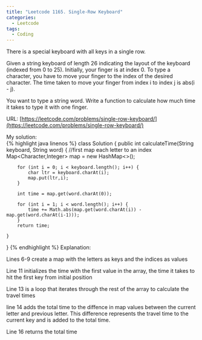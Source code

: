 ```yaml
---
title: "Leetcode 1165. Single-Row Keyboard"
categories:
  - Leetcode
tags:
  - Coding
---
```

There is a special keyboard with all keys in a single row.

Given a string keyboard of length 26 indicating the layout of the keyboard (indexed from 0 to 25). Initially, your finger is at index 0. To type a character, you have to move your finger to the index of the desired character. The time taken to move your finger from index i to index j is abs(i - j).

You want to type a string word. Write a function to calculate how much time it takes to type it with one finger. 

URL: [https://leetcode.com/problems/single-row-keyboard/](https://leetcode.com/problems/single-row-keyboard/)

My solution:  
{% highlight java linenos %}
class Solution {
    public int calculateTime(String keyboard, String word) {
        //first map each letter to an index
        Map<Character,Integer> map = new HashMap<>();
        
        for (int i = 0; i < keyboard.length(); i++) {
            char ltr = keyboard.charAt(i);
            map.put(ltr,i);
        }
        
        int time = map.get(word.charAt(0));
        
        for (int i = 1; i < word.length(); i++) {
            time += Math.abs(map.get(word.charAt(i)) - map.get(word.charAt(i-1)));
        }
        return time;
        
    }
}
{% endhighlight %}
Explanation:  

Lines 6-9 create a map with the letters as keys and the indices as values

Line 11 initializes the time with the first value in the array, the time it takes to hit the first key from initial position

Line 13 is a loop that iterates through the rest of the array to calculate the travel times

line 14 adds the total time to the diffence in map values between the current letter and previous letter. This difference represents the travel time to the current key and is added to the total time.

Line 16 returns the total time